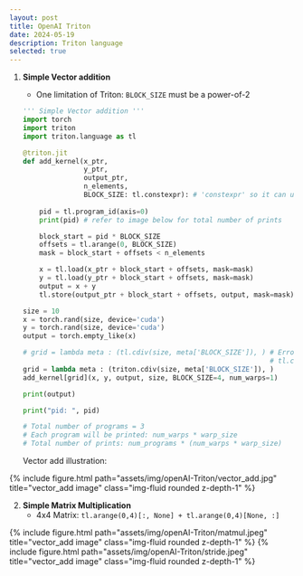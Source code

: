```yaml
---
layout: post
title: OpenAI Triton
date: 2024-05-19
description: Triton language
selected: true
---
```


1. **Simple Vector addition**
    - One limitation of Triton: `BLOCK_SIZE` must be a power-of-2

    ```python
    ''' Simple Vector addition '''
    import torch
    import triton
    import triton.language as tl

    @triton.jit
    def add_kernel(x_ptr,
                   y_ptr,
                   output_ptr,
                   n_elements,
                   BLOCK_SIZE: tl.constexpr): # 'constexpr' so it can used as a shape value. ??
        
        pid = tl.program_id(axis=0)
        print(pid) # refer to image below for total number of prints

        block_start = pid * BLOCK_SIZE
        offsets = tl.arange(0, BLOCK_SIZE)
        mask = block_start + offsets < n_elements

        x = tl.load(x_ptr + block_start + offsets, mask=mask)
        y = tl.load(y_ptr + block_start + offsets, mask=mask)
        output = x + y
        tl.store(output_ptr + block_start + offsets, output, mask=mask)

    size = 10
    x = torch.rand(size, device='cuda')
    y = torch.rand(size, device='cuda')
    output = torch.empty_like(x)

    # grid = lambda meta : (tl.cdiv(size, meta['BLOCK_SIZE']), ) # Error: cannot call @triton.jit'd outside of the scope of a kernel
                                                                 # tl.cdiv cannot be compiled outside the kernel without @triton.jit
    grid = lambda meta : (triton.cdiv(size, meta['BLOCK_SIZE']), )
    add_kernel[grid](x, y, output, size, BLOCK_SIZE=4, num_warps=1)

    print(output)

    ```
    ```python
    print("pid: ", pid)

    # Total number of programs = 3
    # Each program will be printed: num_warps * warp_size
    # Total number of prints: num_programs * (num_warps * warp_size)
    ```
    Vector add illustration:

<div class="row">
    <div class="col-sm mt-3 mt-md-0">
        {% include figure.html path="assets/img/openAI-Triton/vector_add.jpg" title="vector_add image" class="img-fluid rounded z-depth-1" %}
    </div>
</div>


2. **Simple Matrix Multiplication**
    - 4x4 Matrix: `tl.arange(0,4)[:, None] + tl.arange(0,4)[None, :]`
<div class="row">
    <div class="col-sm mt-3 mt-md-0">
        {% include figure.html path="assets/img/openAI-Triton/matmul.jpeg" title="vector_add image" class="img-fluid rounded z-depth-1" %}
        {% include figure.html path="assets/img/openAI-Triton/stride.jpeg" title="vector_add image" class="img-fluid rounded z-depth-1" %}
    </div>
</div>


